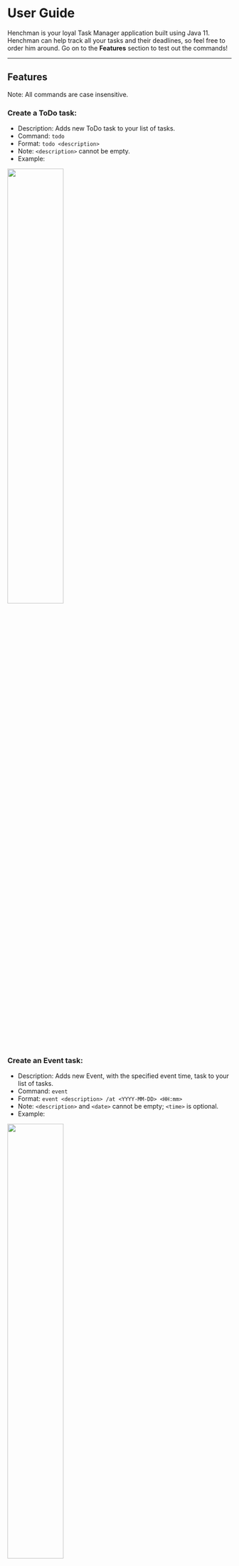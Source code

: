# User Guide

Henchman is your loyal Task Manager application built using Java 11.
Henchman can help track all your tasks and their deadlines, so feel free to order him around. Go on to the **Features** section to test out the commands! 

---
## Features 
Note: All commands are case insensitive.

### Create a ToDo task:
* Description: Adds new ToDo task to your list of tasks.
* Command: `todo`
* Format: `todo <description>`
* Note: `<description>` cannot be empty.
* Example: 
<p align="left">
  <img width="50%" src="https://github.com/oeiyiping/ip/blob/master/screenshots/todo.png?raw=true">
  <br />
  <br />
</p>

### Create an Event task:
* Description: Adds new Event, with the specified event time, task to your list of tasks.
* Command: `event`
* Format: `event <description> /at <YYYY-MM-DD> <HH:mm>`
* Note: `<description>` and `<date>` cannot be empty; `<time>` is optional.
* Example:
<p align="left">
  <img width="50%" src="https://github.com/oeiyiping/ip/blob/master/screenshots/event.png?raw=true">
  <br />
  <br />
</p>

### Create a Deadline task:
* Description: Adds new Deadline task, with the specified deadline, to your list of tasks.
* Command: `deadline`
* Format: `deadline <description> /by <YYYY-MM-DD> <HH:mm>`
* Note: `<description>` and `<date>` cannot be empty; `<time>` is optional.
* Example:
<p align="left">
  <img width="50%" src="https://github.com/oeiyiping/ip/blob/master/screenshots/deadline.png?raw=true">
  <br />
  <br />
</p>

### Delete a task:
* Description: Deletes the task specified by its input index.
* Command: `delete`
* Format: `delete <task index>`
* Note: `<task index>` cannot be empty.
* Example: 
<p align="left">
  <img width="50%" src="https://github.com/oeiyiping/ip/blob/master/screenshots/delete.png?raw=true">
  <br />
  <br />
</p>

### Mark a task as done:
* Description: Marks the task specified by its input index as done.
* Command: `done`
* Format: `done <task index>`
* Note: `<task index>` cannot be empty.
* Example:
<p align="left">
  <img width="50%" src="https://github.com/oeiyiping/ip/blob/master/screenshots/done.png?raw=true">
  <br />
  <br />
</p>

### List all tasks:
* Description: Lists all tasks currently in the task list.
* Command: `list`
* Format: `list`
* Note: Just `list` is enough.
* Example: 
<p align="left">
  <img width="50%" src="https://github.com/oeiyiping/ip/blob/master/screenshots/list.png?raw=true">
  <br />
  <br />
</p>

### Find tasks: 
* Description: Finds all tasks containing the specified search term.
* Command: `find`
* Format: `find <search term>`
* Note: `<search term>` can even be a phrase, and is case insensitive.
* Example:
<p align="left">
  <img width="50%" src="https://github.com/oeiyiping/ip/blob/master/screenshots/find.png?raw=true">
  <br />
  <br />
</p>

### Sort tasks: 
* Description: Sort all tasks according to the sort key.
* Command: `sort`
* Format: `sort <sort key>`
* Key (case insensitive):
    *  `created`: sort by task created date
    *  `description`: sort by task description
    *  `done`: sort by task done status, with unfinished tasks first
    *  `end`: sort by task end date
    *  `type`: sort by task type
* Note: If no sort key is provided, sort by task created date by default. 
* Example:
<p align="left">
  <img width="50%" src="https://github.com/oeiyiping/ip/blob/master/screenshots/sort.png?raw=true">
</p>
